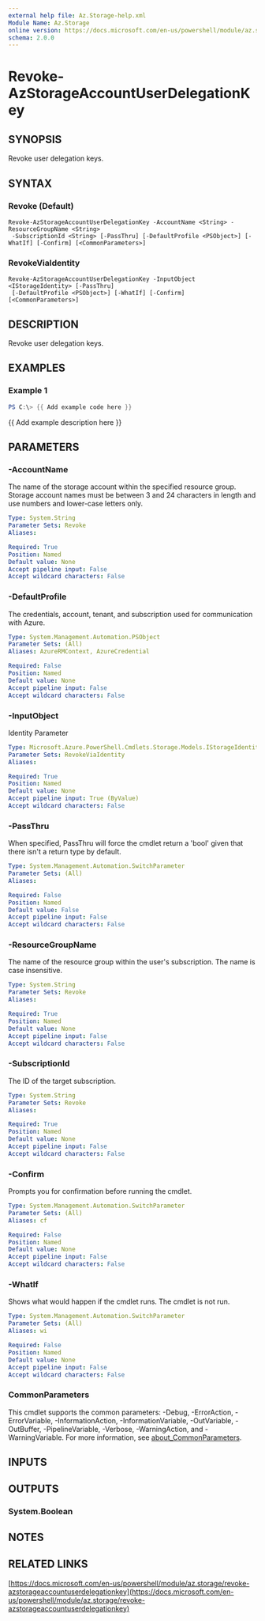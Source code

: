 ```yaml
---
external help file: Az.Storage-help.xml
Module Name: Az.Storage
online version: https://docs.microsoft.com/en-us/powershell/module/az.storage/revoke-azstorageaccountuserdelegationkey
schema: 2.0.0
---
```


# Revoke-AzStorageAccountUserDelegationKey

## SYNOPSIS
Revoke user delegation keys.

## SYNTAX

### Revoke (Default)
```
Revoke-AzStorageAccountUserDelegationKey -AccountName <String> -ResourceGroupName <String>
 -SubscriptionId <String> [-PassThru] [-DefaultProfile <PSObject>] [-WhatIf] [-Confirm] [<CommonParameters>]
```

### RevokeViaIdentity
```
Revoke-AzStorageAccountUserDelegationKey -InputObject <IStorageIdentity> [-PassThru]
 [-DefaultProfile <PSObject>] [-WhatIf] [-Confirm] [<CommonParameters>]
```

## DESCRIPTION
Revoke user delegation keys.

## EXAMPLES

### Example 1
```powershell
PS C:\> {{ Add example code here }}
```

{{ Add example description here }}

## PARAMETERS

### -AccountName
The name of the storage account within the specified resource group.
Storage account names must be between 3 and 24 characters in length and use numbers and lower-case letters only.

```yaml
Type: System.String
Parameter Sets: Revoke
Aliases:

Required: True
Position: Named
Default value: None
Accept pipeline input: False
Accept wildcard characters: False
```

### -DefaultProfile
The credentials, account, tenant, and subscription used for communication with Azure.

```yaml
Type: System.Management.Automation.PSObject
Parameter Sets: (All)
Aliases: AzureRMContext, AzureCredential

Required: False
Position: Named
Default value: None
Accept pipeline input: False
Accept wildcard characters: False
```

### -InputObject
Identity Parameter

```yaml
Type: Microsoft.Azure.PowerShell.Cmdlets.Storage.Models.IStorageIdentity
Parameter Sets: RevokeViaIdentity
Aliases:

Required: True
Position: Named
Default value: None
Accept pipeline input: True (ByValue)
Accept wildcard characters: False
```

### -PassThru
When specified, PassThru will force the cmdlet return a 'bool' given that there isn't a return type by default.

```yaml
Type: System.Management.Automation.SwitchParameter
Parameter Sets: (All)
Aliases:

Required: False
Position: Named
Default value: False
Accept pipeline input: False
Accept wildcard characters: False
```

### -ResourceGroupName
The name of the resource group within the user's subscription.
The name is case insensitive.

```yaml
Type: System.String
Parameter Sets: Revoke
Aliases:

Required: True
Position: Named
Default value: None
Accept pipeline input: False
Accept wildcard characters: False
```

### -SubscriptionId
The ID of the target subscription.

```yaml
Type: System.String
Parameter Sets: Revoke
Aliases:

Required: True
Position: Named
Default value: None
Accept pipeline input: False
Accept wildcard characters: False
```

### -Confirm
Prompts you for confirmation before running the cmdlet.

```yaml
Type: System.Management.Automation.SwitchParameter
Parameter Sets: (All)
Aliases: cf

Required: False
Position: Named
Default value: None
Accept pipeline input: False
Accept wildcard characters: False
```

### -WhatIf
Shows what would happen if the cmdlet runs.
The cmdlet is not run.

```yaml
Type: System.Management.Automation.SwitchParameter
Parameter Sets: (All)
Aliases: wi

Required: False
Position: Named
Default value: None
Accept pipeline input: False
Accept wildcard characters: False
```

### CommonParameters
This cmdlet supports the common parameters: -Debug, -ErrorAction, -ErrorVariable, -InformationAction, -InformationVariable, -OutVariable, -OutBuffer, -PipelineVariable, -Verbose, -WarningAction, and -WarningVariable. For more information, see [about_CommonParameters](http://go.microsoft.com/fwlink/?LinkID=113216).

## INPUTS

## OUTPUTS

### System.Boolean
## NOTES

## RELATED LINKS

[https://docs.microsoft.com/en-us/powershell/module/az.storage/revoke-azstorageaccountuserdelegationkey](https://docs.microsoft.com/en-us/powershell/module/az.storage/revoke-azstorageaccountuserdelegationkey)

